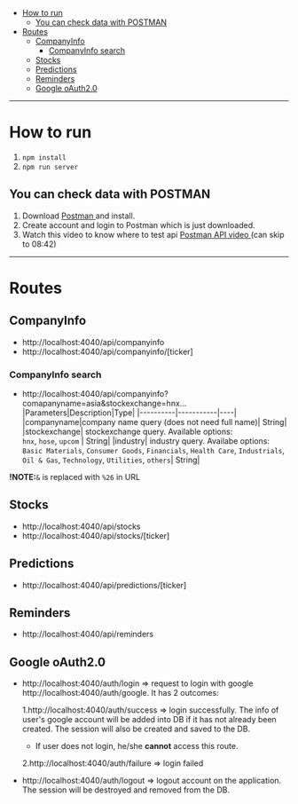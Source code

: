 - [How to run](#how-to-run)
  - [You can check data with POSTMAN](#you-can-check-data-with-postman)
- [Routes](#routes)
  - [CompanyInfo](#companyinfo)
    - [CompanyInfo search](#companyinfo-search)
  - [Stocks](#stocks)
  - [Predictions](#predictions)
  - [Reminders](#reminders)
  - [Google oAuth2.0](#google-oauth20)

---

# How to run

1. `npm install`
2. `npm run server`

## You can check data with POSTMAN

1. Download [ Postman ](https://www.postman.com/downloads/) and install.
2. Create account and login to Postman which is just downloaded.
3. Watch this video to know where to test api [ Postman API video ](https://www.youtube.com/watch?v=f5y_sD6MfBc) (can skip to 08:42)

---

# Routes

## CompanyInfo

-   http://localhost:4040/api/companyinfo
-   http://localhost:4040/api/companyinfo/[ticker]

### CompanyInfo search

-   http://localhost:4040/api/companyinfo?comapanyname=asia&stockexchange=hnx...
    |Parameters|Description|Type|
    |----------|-----------|----|
    |companyname|company name query (does not need full name)| String|
    |stockexchange| stockexchange query. Available options: <br/> `hnx`, `hose`, `upcom` | String|
    |industry| industry query. Availabe options:<br/> `Basic Materials`, `Consumer Goods`, `Financials`, `Health Care`, `Industrials`, `Oil & Gas`, `Technology`, `Utilities`, `others`| String|

**!NOTE:**`&` is replaced with `%26` in URL

## Stocks

-   http://localhost:4040/api/stocks
-   http://localhost:4040/api/stocks/[ticker]

## Predictions

-   http://localhost:4040/api/predictions/[ticker]

## Reminders

-   http://localhost:4040/api/reminders

## Google oAuth2.0

-   http://localhost:4040/auth/login => request to login with google http://localhost:4040/auth/google. It has 2 outcomes:

    1.http://localhost:4040/auth/success => login successfully. The info of user's google account will be added into DB if it has not already been created. The session will also be created and saved to the DB.

    -   If user does not login, he/she **cannot** access this route.

    2.http://localhost:4040/auth/failure => login failed

-   http://localhost:4040/auth/logout => logout account on the application. The session will be destroyed and removed from the DB.
